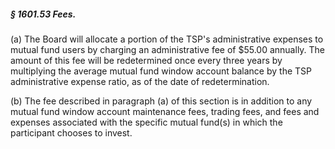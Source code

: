 ##### § 1601.53 Fees. #####

(a) The Board will allocate a portion of the TSP's administrative expenses to mutual fund users by charging an administrative fee of $55.00 annually. The amount of this fee will be redetermined once every three years by multiplying the average mutual fund window account balance by the TSP administrative expense ratio, as of the date of redetermination.

(b) The fee described in paragraph (a) of this section is in addition to any mutual fund window account maintenance fees, trading fees, and fees and expenses associated with the specific mutual fund(s) in which the participant chooses to invest.